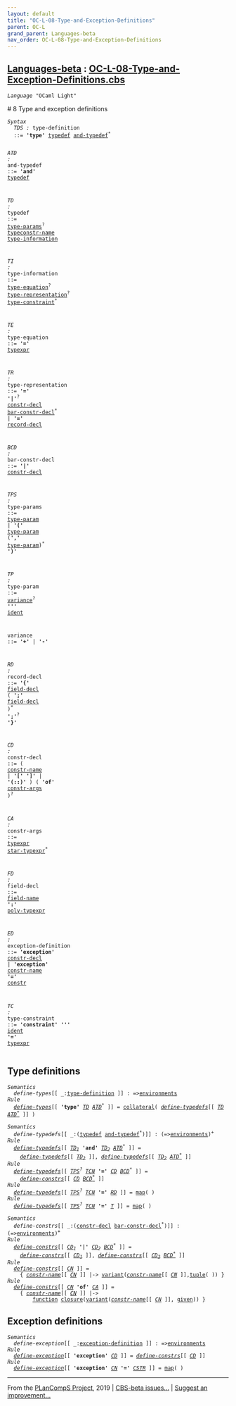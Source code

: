 ```yaml
---
layout: default
title: "OC-L-08-Type-and-Exception-Definitions"
parent: OC-L
grand_parent: Languages-beta
nav_order: OC-L-08-Type-and-Exception-Definitions
---
```


[Languages-beta] : [OC-L-08-Type-and-Exception-Definitions.cbs]
-----------------------------

<div class="highlighter-rouge"><pre class="highlight"><code><i class="keyword">Language</i> <span id="Language_OCaml Light">"OCaml Light"</span></code></pre></div>
# <span id="SectionNumber_8">8</span> Type and exception definitions

<div class="highlighter-rouge"><pre class="highlight"><code><i class="keyword">Syntax</i>
  <i class="keyword"></i><i class="var"><i class="var"><span id="VariableStem_TDS">TDS</span></i> :</i> <span class="syn-name"><span id="SyntaxName_type-definition">type-definition</span></span> 
  ::= <b class="atom">'type'</b> <span class="syn-name"><a href="#SyntaxName_typedef">typedef</a></span> <span class="syn-name"><a href="#SyntaxName_and-typedef">and-typedef</a></span><sup class="sup">*</sup>

  <i class="keyword"></i><i class="var"><i class="var"><span id="VariableStem_ATD">ATD</span></i> :</i> <span class="syn-name"><span id="SyntaxName_and-typedef">and-typedef</span></span> ::= <b class="atom">'and'</b> <span class="syn-name"><a href="#SyntaxName_typedef">typedef</a></span>
  
  <i class="keyword"></i><i class="var"><i class="var"><span id="VariableStem_TD">TD</span></i> :</i> <span class="syn-name"><span id="SyntaxName_typedef">typedef</span></span> 
  ::= <span class="syn-name"><a href="#SyntaxName_type-params">type-params</a></span><sup class="sup">?</sup> <span class="syn-name"><a href="../OC-L-03-Names/index.html#SyntaxName_typeconstr-name">typeconstr-name</a></span> <span class="syn-name"><a href="#SyntaxName_type-information">type-information</a></span>
  
  <i class="keyword"></i><i class="var"><i class="var"><span id="VariableStem_TI">TI</span></i> :</i> <span class="syn-name"><span id="SyntaxName_type-information">type-information</span></span> 
  ::= <span class="syn-name"><a href="#SyntaxName_type-equation">type-equation</a></span><sup class="sup">?</sup> <span class="syn-name"><a href="#SyntaxName_type-representation">type-representation</a></span><sup class="sup">?</sup> <span class="syn-name"><a href="#SyntaxName_type-constraint">type-constraint</a></span><sup class="sup">*</sup>
  
  <i class="keyword"></i><i class="var"><i class="var"><span id="VariableStem_TE">TE</span></i> :</i> <span class="syn-name"><span id="SyntaxName_type-equation">type-equation</span></span> 
  ::= <b class="atom">'='</b> <span class="syn-name"><a href="../OC-L-04-Type-Expressions/index.html#SyntaxName_typexpr">typexpr</a></span>
  
  <i class="keyword"></i><i class="var"><i class="var"><span id="VariableStem_TR">TR</span></i> :</i> <span class="syn-name"><span id="SyntaxName_type-representation">type-representation</span></span>
  ::= <b class="atom">'='</b> <b class="atom">'|'</b><sup class="sup">?</sup> <span class="syn-name"><a href="#SyntaxName_constr-decl">constr-decl</a></span> <span class="syn-name"><a href="#SyntaxName_bar-constr-decl">bar-constr-decl</a></span><sup class="sup">*</sup>
    | <b class="atom">'='</b> <span class="syn-name"><a href="#SyntaxName_record-decl">record-decl</a></span>

  <i class="keyword"></i><i class="var"><i class="var"><span id="VariableStem_BCD">BCD</span></i> :</i> <span class="syn-name"><span id="SyntaxName_bar-constr-decl">bar-constr-decl</span></span> ::= <b class="atom">'|'</b> <span class="syn-name"><a href="#SyntaxName_constr-decl">constr-decl</a></span>

  <i class="keyword"></i><i class="var"><i class="var"><span id="VariableStem_TPS">TPS</span></i> :</i> <span class="syn-name"><span id="SyntaxName_type-params">type-params</span></span>
  ::= <span class="syn-name"><a href="#SyntaxName_type-param">type-param</a></span>
    | <b class="atom">'('</b> <span class="syn-name"><a href="#SyntaxName_type-param">type-param</a></span> (<b class="atom">','</b> <span class="syn-name"><a href="#SyntaxName_type-param">type-param</a></span>)<sup class="sup">*</sup> <b class="atom">')'</b>

  <i class="keyword"></i><i class="var"><i class="var"><span id="VariableStem_TP">TP</span></i> :</i> <span class="syn-name"><span id="SyntaxName_type-param">type-param</span></span> 
  ::= <span class="syn-name"><a href="#SyntaxName_variance">variance</a></span><sup class="sup">?</sup> <b class="atom">'\''</b> <span class="syn-name"><a href="../OC-L-01-Lexical-Conventions/index.html#SyntaxName_ident">ident</a></span>
  
  <i class="keyword"></i><i class="var"></i><span class="syn-name"><span id="SyntaxName_variance">variance</span></span> ::= <b class="atom">'+'</b> | <b class="atom">'-'</b>
  
  <i class="keyword"></i><i class="var"><i class="var"><span id="VariableStem_RD">RD</span></i> :</i> <span class="syn-name"><span id="SyntaxName_record-decl">record-decl</span></span> 
  ::= <b class="atom">'{'</b> <span class="syn-name"><a href="#SyntaxName_field-decl">field-decl</a></span>  ( <b class="atom">';'</b> <span class="syn-name"><a href="#SyntaxName_field-decl">field-decl</a></span> )<sup class="sup">*</sup>  <b class="atom">';'</b><sup class="sup">?</sup> <b class="atom">'}'</b>  
 
  <i class="keyword"></i><i class="var"><i class="var"><span id="VariableStem_CD">CD</span></i> :</i> <span class="syn-name"><span id="SyntaxName_constr-decl">constr-decl</span></span> 
  ::= ( <span class="syn-name"><a href="../OC-L-03-Names/index.html#SyntaxName_constr-name">constr-name</a></span> | <b class="atom">'['</b> <b class="atom">']'</b> | <b class="atom">'(::)'</b> ) ( <b class="atom">'of'</b> <span class="syn-name"><a href="#SyntaxName_constr-args">constr-args</a></span> )<sup class="sup">?</sup>  
 
  <i class="keyword"></i><i class="var"><i class="var"><span id="VariableStem_CA">CA</span></i> :</i> <span class="syn-name"><span id="SyntaxName_constr-args">constr-args</span></span> 
  ::= <span class="syn-name"><a href="../OC-L-04-Type-Expressions/index.html#SyntaxName_typexpr">typexpr</a></span> <span class="syn-name"><a href="../OC-L-04-Type-Expressions/index.html#SyntaxName_star-typexpr">star-typexpr</a></span><sup class="sup">*</sup> 
 
  <i class="keyword"></i><i class="var"><i class="var"><span id="VariableStem_FD">FD</span></i> :</i> <span class="syn-name"><span id="SyntaxName_field-decl">field-decl</span></span> 
  ::= <span class="syn-name"><a href="../OC-L-03-Names/index.html#SyntaxName_field-name">field-name</a></span> <b class="atom">':'</b> <span class="syn-name"><a href="../OC-L-04-Type-Expressions/index.html#SyntaxName_poly-typexpr">poly-typexpr</a></span>

  <i class="keyword"></i><i class="var"><i class="var"><span id="VariableStem_ED">ED</span></i> :</i> <span class="syn-name"><span id="SyntaxName_exception-definition">exception-definition</span></span>
  ::= <b class="atom">'exception'</b> <span class="syn-name"><a href="#SyntaxName_constr-decl">constr-decl</a></span>
    | <b class="atom">'exception'</b> <span class="syn-name"><a href="../OC-L-03-Names/index.html#SyntaxName_constr-name">constr-name</a></span> <b class="atom">'='</b> <span class="syn-name"><a href="../OC-L-03-Names/index.html#SyntaxName_constr">constr</a></span>

  <i class="keyword"></i><i class="var"><i class="var"><span id="VariableStem_TC">TC</span></i> :</i> <span class="syn-name"><span id="SyntaxName_type-constraint">type-constraint</span></span> 
  ::= <b class="atom">'constraint'</b> <b class="atom">'\''</b> <span class="syn-name"><a href="../OC-L-01-Lexical-Conventions/index.html#SyntaxName_ident">ident</a></span> <b class="atom">'='</b> <span class="syn-name"><a href="../OC-L-04-Type-Expressions/index.html#SyntaxName_typexpr">typexpr</a></span></code></pre></div>


## Type definitions


<div class="highlighter-rouge"><pre class="highlight"><code><i class="keyword">Semantics</i>
  <i class="sem-name"><span id="SemanticsName_define-types">define-types</span></i>[[ _:<span class="syn-name"><a href="#SyntaxName_type-definition">type-definition</a></span> ]] : =><span class="name"><a href="../../../../../Funcons-beta/Computations/Normal/Binding/index.html#Name_environments">environments</a></span>
<i class="keyword">Rule</i>
  <i class="sem-name"><a href="#SemanticsName_define-types">define-types</a></i>[[ <b class="atom">'type'</b> <span id="Variable386_TD"><i class="var"><a href="#VariableStem_TD">TD</a></i></span> <span id="Variable392_ATD*"><i class="var"><a href="#VariableStem_ATD">ATD</a><sup class="sup">*</sup></i></span> ]] = <span class="name"><a href="../../../../../Funcons-beta/Computations/Normal/Binding/index.html#Name_collateral">collateral</a></span>( <i class="sem-name"><a href="#SemanticsName_define-typedefs">define-typedefs</a></i>[[ <a href="#Variable386_TD"><i class="var">TD</i></a> <a href="#Variable392_ATD*"><i class="var">ATD<sup class="sup">*</sup></i></a> ]] )</code></pre></div>

<div class="highlighter-rouge"><pre class="highlight"><code><i class="keyword">Semantics</i>
  <i class="sem-name"><span id="SemanticsName_define-typedefs">define-typedefs</span></i>[[ _:(<span class="syn-name"><a href="#SyntaxName_typedef">typedef</a></span> <span class="syn-name"><a href="#SyntaxName_and-typedef">and-typedef</a></span><sup class="sup">*</sup>)]] : (=><span class="name"><a href="../../../../../Funcons-beta/Computations/Normal/Binding/index.html#Name_environments">environments</a></span>)<sup class="sup">+</sup>
<i class="keyword">Rule</i>
  <i class="sem-name"><a href="#SemanticsName_define-typedefs">define-typedefs</a></i>[[ <span id="Variable465_TD1"><i class="var"><a href="#VariableStem_TD">TD</a><sub class="sub">1</sub></i></span> <b class="atom">'and'</b> <span id="Variable473_TD2"><i class="var"><a href="#VariableStem_TD">TD</a><sub class="sub">2</sub></i></span> <span id="Variable479_ATD*"><i class="var"><a href="#VariableStem_ATD">ATD</a><sup class="sup">*</sup></i></span> ]] =
    <i class="sem-name"><a href="#SemanticsName_define-typedefs">define-typedefs</a></i>[[ <a href="#Variable473_TD2"><i class="var">TD<sub class="sub">2</sub></i></a> ]], <i class="sem-name"><a href="#SemanticsName_define-typedefs">define-typedefs</a></i>[[ <a href="#Variable473_TD2"><i class="var">TD<sub class="sub">2</sub></i></a> <a href="#Variable479_ATD*"><i class="var">ATD<sup class="sup">*</sup></i></a> ]]
<i class="keyword">Rule</i>
  <i class="sem-name"><a href="#SemanticsName_define-typedefs">define-typedefs</a></i>[[ <span id="Variable534_TPS?"><i class="var"><a href="#VariableStem_TPS">TPS</a><sup class="sup">?</sup></i></span> <span id="Variable539_TCN"><i class="var"><a href="../OC-L-03-Names/index.html#VariableStem_TCN">TCN</a></i></span> <b class="atom">'='</b> <span id="Variable546_CD"><i class="var"><a href="#VariableStem_CD">CD</a></i></span> <span id="Variable552_BCD*"><i class="var"><a href="#VariableStem_BCD">BCD</a><sup class="sup">*</sup></i></span> ]] = 
    <i class="sem-name"><a href="#SemanticsName_define-constrs">define-constrs</a></i>[[ <a href="#Variable546_CD"><i class="var">CD</i></a> <a href="#Variable552_BCD*"><i class="var">BCD<sup class="sup">*</sup></i></a> ]]
<i class="keyword">Rule</i>
  <i class="sem-name"><a href="#SemanticsName_define-typedefs">define-typedefs</a></i>[[ <span id="Variable593_TPS?"><i class="var"><a href="#VariableStem_TPS">TPS</a><sup class="sup">?</sup></i></span> <span id="Variable598_TCN"><i class="var"><a href="../OC-L-03-Names/index.html#VariableStem_TCN">TCN</a></i></span> <b class="atom">'='</b> <span id="Variable605_RD"><i class="var"><a href="#VariableStem_RD">RD</a></i></span> ]] = <span class="name"><a href="../../../../../Funcons-beta/Values/Composite/Maps/index.html#Name_map">map</a></span>( )
<i class="keyword">Rule</i>
  <i class="sem-name"><a href="#SemanticsName_define-typedefs">define-typedefs</a></i>[[ <span id="Variable632_TPS?"><i class="var"><a href="#VariableStem_TPS">TPS</a><sup class="sup">?</sup></i></span> <span id="Variable637_TCN"><i class="var"><a href="../OC-L-03-Names/index.html#VariableStem_TCN">TCN</a></i></span> <b class="atom">'='</b> <span id="Variable644_T"><i class="var"><a href="../OC-L-04-Type-Expressions/index.html#VariableStem_T">T</a></i></span> ]] = <span class="name"><a href="../../../../../Funcons-beta/Values/Composite/Maps/index.html#Name_map">map</a></span>( )</code></pre></div>

<div class="highlighter-rouge"><pre class="highlight"><code><i class="keyword">Semantics</i>
  <i class="sem-name"><span id="SemanticsName_define-constrs">define-constrs</span></i>[[ _:(<span class="syn-name"><a href="#SyntaxName_constr-decl">constr-decl</a></span> <span class="syn-name"><a href="#SyntaxName_bar-constr-decl">bar-constr-decl</a></span><sup class="sup">*</sup>)]] : (=><span class="name"><a href="../../../../../Funcons-beta/Computations/Normal/Binding/index.html#Name_environments">environments</a></span>)<sup class="sup">+</sup>
<i class="keyword">Rule</i>
  <i class="sem-name"><a href="#SemanticsName_define-constrs">define-constrs</a></i>[[ <span id="Variable698_CD1"><i class="var"><a href="#VariableStem_CD">CD</a><sub class="sub">1</sub></i></span> <b class="atom">'|'</b> <span id="Variable706_CD2"><i class="var"><a href="#VariableStem_CD">CD</a><sub class="sub">2</sub></i></span> <span id="Variable712_BCD*"><i class="var"><a href="#VariableStem_BCD">BCD</a><sup class="sup">*</sup></i></span> ]] =
    <i class="sem-name"><a href="#SemanticsName_define-constrs">define-constrs</a></i>[[ <a href="#Variable698_CD1"><i class="var">CD<sub class="sub">1</sub></i></a> ]], <i class="sem-name"><a href="#SemanticsName_define-constrs">define-constrs</a></i>[[ <a href="#Variable706_CD2"><i class="var">CD<sub class="sub">2</sub></i></a> <a href="#Variable712_BCD*"><i class="var">BCD<sup class="sup">*</sup></i></a> ]]
<i class="keyword">Rule</i>
  <i class="sem-name"><a href="#SemanticsName_define-constrs">define-constrs</a></i>[[ <span id="Variable766_CN"><i class="var"><a href="../OC-L-03-Names/index.html#VariableStem_CN">CN</a></i></span> ]] =
    { <i class="sem-name"><a href="../OC-L-03-Names/index.html#SemanticsName_constr-name">constr-name</a></i>[[ <a href="#Variable766_CN"><i class="var">CN</i></a> ]] |-> <span class="name"><a href="../../../../../Funcons-beta/Values/Composite/Variants/index.html#Name_variant">variant</a></span>(<i class="sem-name"><a href="../OC-L-03-Names/index.html#SemanticsName_constr-name">constr-name</a></i>[[ <a href="#Variable766_CN"><i class="var">CN</i></a> ]],<span class="name"><a href="../../../../../Funcons-beta/Values/Composite/Tuples/index.html#Name_tuple">tuple</a></span>( )) } 
<i class="keyword">Rule</i>
  <i class="sem-name"><a href="#SemanticsName_define-constrs">define-constrs</a></i>[[ <span id="Variable826_CN"><i class="var"><a href="../OC-L-03-Names/index.html#VariableStem_CN">CN</a></i></span> <b class="atom">'of'</b> <span id="Variable833_CA"><i class="var"><a href="#VariableStem_CA">CA</a></i></span> ]] =
    { <i class="sem-name"><a href="../OC-L-03-Names/index.html#SemanticsName_constr-name">constr-name</a></i>[[ <a href="#Variable826_CN"><i class="var">CN</i></a> ]] |-> 
        <span class="name"><a href="../../../../../Funcons-beta/Values/Abstraction/Functions/index.html#Name_function">function</a></span> <span class="name"><a href="../../../../../Funcons-beta/Values/Abstraction/Generic/index.html#Name_closure">closure</a></span>(<span class="name"><a href="../../../../../Funcons-beta/Values/Composite/Variants/index.html#Name_variant">variant</a></span>(<i class="sem-name"><a href="../OC-L-03-Names/index.html#SemanticsName_constr-name">constr-name</a></i>[[ <a href="#Variable826_CN"><i class="var">CN</i></a> ]], <span class="name"><a href="../../../../../Funcons-beta/Computations/Normal/Giving/index.html#Name_given">given</a></span>)) }</code></pre></div>


## Exception definitions


<div class="highlighter-rouge"><pre class="highlight"><code><i class="keyword">Semantics</i>
  <i class="sem-name"><span id="SemanticsName_define-exception">define-exception</span></i>[[ _:<span class="syn-name"><a href="#SyntaxName_exception-definition">exception-definition</a></span> ]] : =><span class="name"><a href="../../../../../Funcons-beta/Computations/Normal/Binding/index.html#Name_environments">environments</a></span>
<i class="keyword">Rule</i>
  <i class="sem-name"><a href="#SemanticsName_define-exception">define-exception</a></i>[[ <b class="atom">'exception'</b> <span id="Variable934_CD"><i class="var"><a href="#VariableStem_CD">CD</a></i></span> ]] = <i class="sem-name"><a href="#SemanticsName_define-constrs">define-constrs</a></i>[[ <a href="#Variable934_CD"><i class="var">CD</i></a> ]]
<i class="keyword">Rule</i>
  <i class="sem-name"><a href="#SemanticsName_define-exception">define-exception</a></i>[[ <b class="atom">'exception'</b> <span id="Variable966_CN"><i class="var"><a href="../OC-L-03-Names/index.html#VariableStem_CN">CN</a></i></span> <b class="atom">'='</b> <span id="Variable973_CSTR"><i class="var"><a href="../OC-L-03-Names/index.html#VariableStem_CSTR">CSTR</a></i></span> ]] = <span class="name"><a href="../../../../../Funcons-beta/Values/Composite/Maps/index.html#Name_map">map</a></span>( )</code></pre></div>



____

From the [PLanCompS Project], 2019 | [CBS-beta issues...] | [Suggest an improvement...]

[OC-L-08-Type-and-Exception-Definitions.cbs]: OC-L-08-Type-and-Exception-Definitions.cbs 
  "CBS SOURCE FILE"
[Funcons-beta]: /CBS-beta/docs/Funcons-beta
 "FUNCONS-BETA"
[Unstable-Funcons-beta]: /CBS-beta/docs/Unstable-Funcons-beta
  "UNSTABLE-FUNCONS-BETA"
[Languages-beta]: /CBS-beta/docs/Languages-beta
  "LANGUAGES-BETA"
[Unstable-Languages-beta]: /CBS-beta/docs/Unstable-Languages-beta
  "UNSTABLE-LANGUAGES-BETA"
[CBS-beta]: /CBS-beta "CBS-BETA"
[PLanCompS Project]: http://plancomps.org
  "PROGRAMMING LANGUAGE COMPONENTS AND SPECIFICATIONS PROJECT HOME PAGE"
[CBS-beta issues...]: https://github.com/plancomps/plancomps.github.io/issues
  "CBS-BETA ISSUE REPORTS ON GITHUB"
[Suggest an improvement...]: mailto:plancomps@gmail.com?Subject=CBS-beta%20-%20comment&Body=Re%3A%20CBS-beta%20specification%20at%20OC-L/OC-L-08-Type-and-Exception-Definitions/OC-L-08-Type-and-Exception-Definitions.cbs%0A%0AComment/Query/Issue/Suggestion%3A%0A%0A%0ASignature%3A%0A 
  "GENERATE AN EMAIL TEMPLATE"
